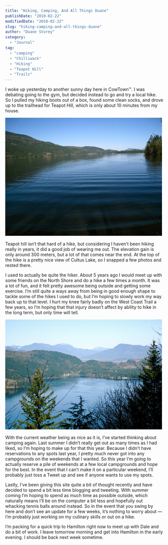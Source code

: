 ```yaml
---
title: "Hiking, Camping, And All Things Duane"
publishDate: "2010-02-22"
modifiedDate: "2010-02-22"
slug: "hiking-camping-and-all-things-duane"
author: "Duane Storey"
category:
  - "Journal"
tag:
  - "camping"
  - "Chilliwack"
  - "Hiking"
  - "Teapot Hill"
  - "Trails"
---
```


I woke up yesterday to another sunny day here in CowTown™. I was debating going to the gym, but decided instead to go and try a local hike. So I pulled my hiking boots out of a box, found some clean socks, and drove up to the trailhead for Teapot Hill, which is only about 10 minutes from my house.

[![IMG_2639.JPG](_images/hiking-camping-and-all-things-duane-1.jpg)](http://www.flickr.com/photos/duanestorey/4379557559/ "IMG_2639.JPG by Duane Storey, on Flickr")

Teapot hill isn’t that hard of a hike, but considering I haven’t been hiking really in years, it did a good job of wearing me out. The elevation gain is only around 300 meters, but a lot of that comes near the end. At the top of the hike is a pretty nice view of Cultus Lake, so I snapped a few photos and rested there.

I used to actually be quite the hiker. About 5 years ago I would meet up with some friends on the North Shore and do a hike a few times a month. It was a lot of fun, and it felt pretty awesome being outside and getting some exercise. I’m still quite a ways away from being in good enough shape to tackle some of the hikes I used to do, but I’m hoping to slowly work my way back up to that level. I hurt my knee fairly badly on the West Coast Trail a few years, so I’m hoping that that injury doesn’t affect by ability to hike in the long term, but only time will tell.

[![IMG_2655.JPG](_images/hiking-camping-and-all-things-duane-2.jpg)](http://www.flickr.com/photos/duanestorey/4379526655/ "IMG_2655.JPG by Duane Storey, on Flickr")

With the current weather being as nice as it is, I’ve started thinking about camping again. Last summer I didn’t really get out as many times as I had liked, so I’m hoping to make up for that this year. Because I didn’t have reservations to any spots last year, I pretty much never got into any campgrounds on the weekends that I wanted. So this year I’m going to actually reserve a pile of weekends at a few local campgrounds and hope for the best. In the event that I can’t make it on a particular weekend, I’ll probably just toss a Tweet up and see if anyone wants to use my spots.

Lastly, I’ve been giving this site quite a bit of thought recently and have decided to spend a bit less time blogging and tweeting. With summer coming I’m hoping to spend as much time as possible outside, which naturally means I’ll be on the computer a bit less and hopefully out whacking tennis balls around instead. So in the event that you swing by here and don’t see an update for a few weeks, it’s nothing to worry about — I’m probably just working on my culinary skills or out on a hike.

I’m packing for a quick trip to Hamilton right now to meet up with Dale and do a bit of work. I leave tomorrow morning and get into Hamilton in the early evening. I should be back next week sometime.